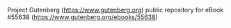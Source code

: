 Project Gutenberg (https://www.gutenberg.org) public repository for eBook #55638 (https://www.gutenberg.org/ebooks/55638)
